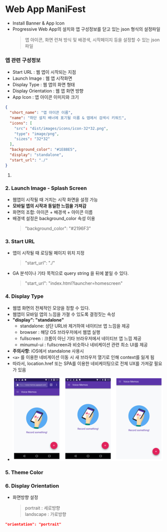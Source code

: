 # Web App ManiFest

- Install Banner & App Icon
- Progressive Web App의 설치와 앱 구성정보를 닫고 있는 json 형식의 설정파일
  > 앱 아이콘, 화면 런쳐 방식 및 배경색, 시작페이지 등을 설정할 수 있는 json 파일

### 앱 관련 구성정보

- Start URL : 웹 앱이 시작되는 지점
- Launch Image : 웹 앱 시작화면
- Display Type : 웹 앱의 화면 형태
- Display Orientation : 웹 앱 화면 방향
- App Icon : 앱 아이콘 이미지와 크기

```json
{
  "short_name": "앱 아이콘 이름",
  "name": "하단 설치 배너에 표기될 이름 & 앱에서 검색시 키워드",
  "icons": [
    "src": "dist/images/icons/icon-32*32.png",
    "type": "image/png",
    "sizes": "32*32"
  ],
  "background_color": "#1E88E5",
  "display": "standalone",
  "start_url": "./"
}
```

1.

### 2. Launch Image - Splash Screen

- 웹앱이 시작될 때 거치는 시작 화면을 설정 가능
- **모바일 앱의 시작과 동일한 느낌을 가져감**
- 화면의 조합: 아이콘 + 배경색 + 아이콘 이름
- 배경색 설정은 background_color 속성 이용
  > "background_color": "#2196F3"

### 3. Start URL

- 앱이 시작될 때 로딩될 페이지 위치 지정
  > "start_url": "./"
- GA 분석이나 기타 목적으로 query string 을 뒤에 붙일 수 있다.
  > "start_url": "index.html?launcher=homescreen"

### 4. Display Type

- 웹앱 화면의 전체적인 모양을 정할 수 있다.
- 웹앱이 모바일 앱의 느낌을 가졀 수 있도록 결정짓는 속성
- **"display": "standalone"**
  - standalone: 상단 URL바 제거하여 네이티브 앱 느낌을 제공
  - browser : 해당 OS 브라우저에서 웹앱 실행
  - fullscreen : 크롬이 아닌 기타 브라우저에서 네이티브 앱 느낌 제공
  - minumul-ui : fullscreen과 비슷하나 네비케이션 관련 최소 UI를 제공
- **주의사항**: iOS에서 standalone 사용시
- `<a>` 를 이용한 네비게이션 이동 시 새 브라우저 열기로 인해 context를 잃게 됨
- 따라서, location.href 또는 SPA를 이용한 네비케이팅으로 전체 UX를 가져갈 필요가 있음
  > <meta name="apple-mobile-web-app-capable" content="yes">
- ![](./images/doc/pws_displayType.jpg)

### 5. Theme Color

### 6. Display Orientation

- 화면방향 설정
  > portrait : 세로방향  
  > landscape : 가로방향

```json
"orientation": "portrait"
```
